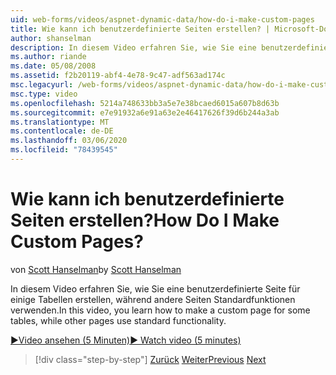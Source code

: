 ```yaml
---
uid: web-forms/videos/aspnet-dynamic-data/how-do-i-make-custom-pages
title: Wie kann ich benutzerdefinierte Seiten erstellen? | Microsoft-Dokumentation
author: shanselman
description: In diesem Video erfahren Sie, wie Sie eine benutzerdefinierte Seite für einige Tabellen erstellen, während andere Seiten Standardfunktionen verwenden.
ms.author: riande
ms.date: 05/08/2008
ms.assetid: f2b20119-abf4-4e78-9c47-adf563ad174c
msc.legacyurl: /web-forms/videos/aspnet-dynamic-data/how-do-i-make-custom-pages
msc.type: video
ms.openlocfilehash: 5214a748633bb3a5e7e38bcaed6015a607b8d63b
ms.sourcegitcommit: e7e91932a6e91a63e2e46417626f39d6b244a3ab
ms.translationtype: MT
ms.contentlocale: de-DE
ms.lasthandoff: 03/06/2020
ms.locfileid: "78439545"
---
```

# <a name="how-do-i-make-custom-pages"></a><span data-ttu-id="6c9be-104">Wie kann ich benutzerdefinierte Seiten erstellen?</span><span class="sxs-lookup"><span data-stu-id="6c9be-104">How Do I Make Custom Pages?</span></span>

<span data-ttu-id="6c9be-105">von [Scott Hanselman](https://github.com/shanselman)</span><span class="sxs-lookup"><span data-stu-id="6c9be-105">by [Scott Hanselman](https://github.com/shanselman)</span></span>

<span data-ttu-id="6c9be-106">In diesem Video erfahren Sie, wie Sie eine benutzerdefinierte Seite für einige Tabellen erstellen, während andere Seiten Standardfunktionen verwenden.</span><span class="sxs-lookup"><span data-stu-id="6c9be-106">In this video, you learn how to make a custom page for some tables, while other pages use standard functionality.</span></span>

[<span data-ttu-id="6c9be-107">&#9654;Video ansehen (5 Minuten)</span><span class="sxs-lookup"><span data-stu-id="6c9be-107">&#9654; Watch video (5 minutes)</span></span>](https://channel9.msdn.com/Blogs/ASP-NET-Site-Videos/how-do-i-make-custom-pages)

> [!div class="step-by-step"]
> <span data-ttu-id="6c9be-108">[Zurück](how-do-i-handle-business-logic-exceptions.md)
> [Weiter](how-do-i-display-unknown-datatypes.md)</span><span class="sxs-lookup"><span data-stu-id="6c9be-108">[Previous](how-do-i-handle-business-logic-exceptions.md)
[Next](how-do-i-display-unknown-datatypes.md)</span></span>
